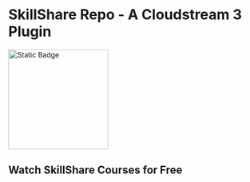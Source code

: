# SkillShare Repo - A Cloudstream 3 Plugin
<a href="https://techtanic.xyz/cs3ss">
<img alt="Static Badge" src="https://img.shields.io/badge/Install-gray?style=for-the-badge&logo=icloud&link=https%3A%2F%2Ftechtanic.xyz%2Fcs3ss" width=200></a>


## Watch SkillShare Courses for Free
